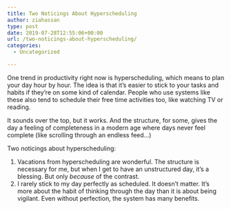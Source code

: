 ```yaml
---
title: Two Noticings About Hyperscheduling
author: ziahassan
type: post
date: 2019-07-28T12:55:06+00:00
url: /two-noticings-about-hyperscheduling/
categories:
  - Uncategorized

---
```

One trend in productivity right now is hyperscheduling, which means to plan your day hour by hour. The idea is that it&#8217;s easier to stick to your tasks and habits if they&#8217;re on some kind of calendar. People who use systems like these also tend to schedule their free time activities too, like watching TV or reading. 

It sounds over the top, but it works. And the structure, for some, gives the day a feeling of completeness in a modern age where days never feel complete (like scrolling through an endless feed&#8230;)

Two noticings about hyperscheduling:

  1. Vacations from hyperscheduling are wonderful. The structure is necessary for me, but when I get to have an unstructured day, it&#8217;s a blessing. But only _because_ of the contrast. 
  2. I rarely stick to my day perfectly as scheduled. It doesn&#8217;t matter. It&#8217;s more about the habit of thinking through the day than it is about being vigilant. Even without perfection, the system has many benefits.